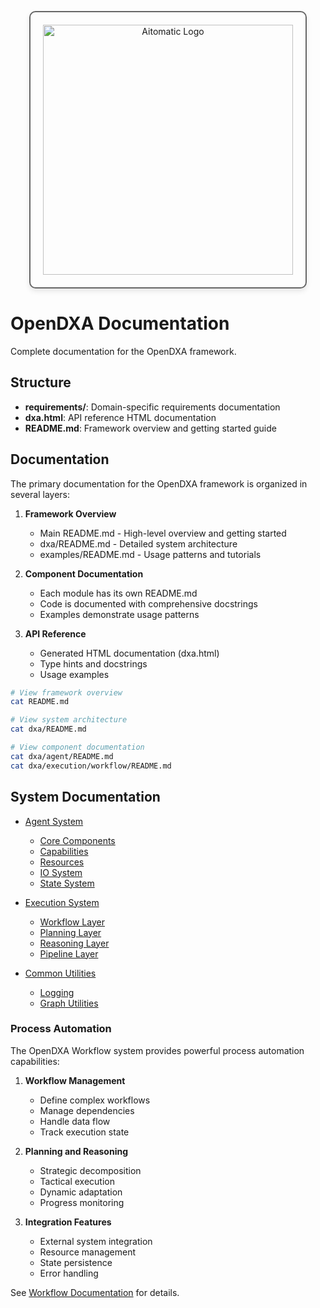 <!-- markdownlint-disable MD041 -->
<!-- markdownlint-disable MD033 -->
<p align="center">
  <img src="https://cdn.prod.website-files.com/62a10970901ba826988ed5aa/62d942adcae82825089dabdb_aitomatic-logo-black.png" alt="Aitomatic Logo" width="400" style="border: 2px solid #666; border-radius: 10px; padding: 20px; box-shadow: 0 4px 8px rgba(0,0,0,0.1);"/>
</p>
<!-- markdownlint-enable MD033 -->

# OpenDXA Documentation

Complete documentation for the OpenDXA framework.

## Structure

- **requirements/**: Domain-specific requirements documentation
- **dxa.html**: API reference HTML documentation
- **README.md**: Framework overview and getting started guide

## Documentation

The primary documentation for the OpenDXA framework is organized in several layers:

1. **Framework Overview**
   - Main README.md - High-level overview and getting started
   - dxa/README.md - Detailed system architecture
   - examples/README.md - Usage patterns and tutorials

2. **Component Documentation**
   - Each module has its own README.md
   - Code is documented with comprehensive docstrings
   - Examples demonstrate usage patterns

3. **API Reference**
   - Generated HTML documentation (dxa.html)
   - Type hints and docstrings
   - Usage examples

```bash
# View framework overview
cat README.md

# View system architecture
cat dxa/README.md

# View component documentation
cat dxa/agent/README.md
cat dxa/execution/workflow/README.md
```

## System Documentation

- [Agent System](../dxa/agent/README.md)
  - [Core Components](../dxa/agent/README.md#core-components)
  - [Capabilities](../dxa/agent/capability/README.md)
  - [Resources](../dxa/agent/resource/README.md)
  - [IO System](../dxa/agent/io/README.md)
  - [State System](../dxa/agent/state/README.md)

- [Execution System](../dxa/execution/README.md)
  - [Workflow Layer](../dxa/execution/workflow/README.md)
  - [Planning Layer](../dxa/execution/planning/README.md)
  - [Reasoning Layer](../dxa/execution/reasoning/README.md)
  - [Pipeline Layer](../dxa/execution/pipeline/README.md)

- [Common Utilities](../dxa/common/README.md)
  - [Logging](../dxa/common/utils/logging.py)
  - [Graph Utilities](../dxa/common/graph.py)

### Process Automation

The OpenDXA Workflow system provides powerful process automation capabilities:

1. **Workflow Management**
   - Define complex workflows
   - Manage dependencies
   - Handle data flow
   - Track execution state

2. **Planning and Reasoning**
   - Strategic decomposition
   - Tactical execution
   - Dynamic adaptation
   - Progress monitoring

3. **Integration Features**
   - External system integration
   - Resource management
   - State persistence
   - Error handling

See [Workflow Documentation](../dxa/execution/workflow/README.md) for details.
